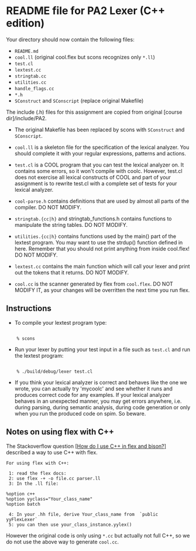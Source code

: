 README file for PA2 Lexer (C++ edition)
=====================================================

Your directory should now contain the following files:

* `README.md`
* `cool.ll` (original cool.flex but scons recognizes only `*.ll`)
* `test.cl`
* `lextest.cc`     
* `stringtab.cc`   
* `utilities.cc`   
* `handle_flags.cc`
* `*.h`
* `SConstruct` and `SConscript` (replace original Makefile)

The include (.h) files for this assignment are copied from original
[course dir]/include/PA2.

* The original Makefile has been replaced by scons with `SConstruct` and `SConscript`.

* `cool.ll` is a skeleton file for the specification of the lexical analyzer. You should complete it with your regular expressions, patterns and actions. 

* `test.cl` is a COOL program that you can test the lexical analyzer on. It contains some errors, so it won't compile with coolc. However, test.cl does not exercise all lexical constructs of COOL and part of your assignment is to rewrite test.cl with a complete set of tests for your lexical analyzer.

* `cool-parse.h` contains definitions that are used by almost all parts of the compiler. DO NOT MODIFY.

* `stringtab.{cc|h}` and stringtab_functions.h contains functions to manipulate the string tables. DO NOT MODIFY.

* `utilities.{cc|h}` contains functions used by the main() part of the lextest program. You may want to use the strdup() function defined in here. Remember that you should not print anything from inside cool.flex! DO NOT MODIFY.

* `lextest.cc` contains the main function which will call your lexer and print out the tokens that it returns.  DO NOT MODIFY.

* `cool.cc` is the scanner generated by flex from `cool.flex`. DO NOT MODIFY IT, as your changes will be overritten the next time you run flex.

Instructions
------------

* To compile your lextest program type:

```console

	% scons

```

* Run your lexer by putting your test input in a file such as `test.cl` and run the lextest program:

```console

	% ./build/debug/lexer test.cl

```

* If you think your lexical analyzer is correct and behaves like the one we wrote, you can actually try 'mycoolc' and see whether it runs and produces correct code for any examples. If your lexical analyzer behaves in an unexpected manner, you may get errors anywhere, i.e. during parsing, during semantic analysis, during code generation or only when you run the produced code on spim. So beware.

Notes on using flex with C++
----------------------------

The Stackoverflow question [[How do I use C++ in flex and bison?]](http://stackoverflow.com/questions/778431/how-do-i-use-c-in-flex-and-bison) described a way to use C++ with flex.

    For using flex with C++:

     1: read the flex docs:
     2: use flex -+ -o file.cc parser.ll
     3: In the .ll file:
    
    %option c++
    %option yyclass="Your_class_name"
    %option batch
    
     4: In your .hh file, derive Your_class_name from  `public yyFlexLexer`
     5: you can then use your_class_instance.yylex()

However the original code is only using `*.cc` but actually not full C++, so we do not use the above way to generate `cool.cc`.